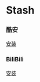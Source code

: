 # Stash

### 酷安
[安装](stash://install-override?url=https://raw.githubusercontent.com/z-jinke/Stash/refs/heads/main/override/Coolapk)
### BiliBili
[安装](stash://install-override?url=https://raw.githubusercontent.com/z-jinke/Stash/refs/heads/main/override/BiliBili)

